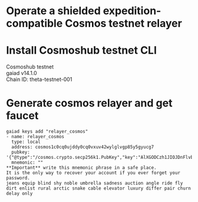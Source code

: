 # Operate a shielded expedition-compatible Cosmos testnet relayer

# Install Cosmoshub testnet CLI
Cosmoshub testnet  
gaiad v14.1.0  
Chain ID: theta-testnet-001  

# Generate cosmos relayer and get faucet
```
gaiad keys add "relayer_cosmos"
- name: relayer_cosmos
  type: local
  address: cosmos1c0cq0ujddy0cq0vxuv42wylglvgp85y5gyucg7
  pubkey: '{"@type":"/cosmos.crypto.secp256k1.PubKey","key":"AlXGODCzh1JIOJDnFlvbmEEkzz7ZLHrAMSM52zSd2aHf"}'
  mnemonic: ""
**Important** write this mnemonic phrase in a safe place.
It is the only way to recover your account if you ever forget your password.
jeans equip blind shy noble umbrella sadness auction angle ride fly dirt enlist rural arctic snake cable elevator luxury differ pair churn delay only
```

